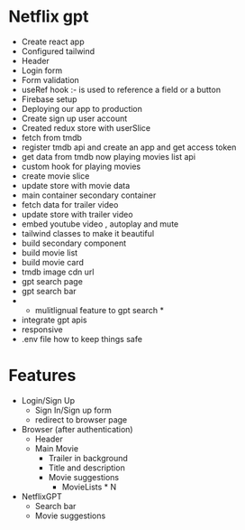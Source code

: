 # Netflix gpt
- Create react app 
- Configured tailwind
- Header
- Login form
- Form validation
- useRef hook :- is used to reference a field or a button
- Firebase setup
- Deploying our app to production
- Create sign up user account
- Created redux store with userSlice
- fetch from tmdb
- register tmdb api and create an app and get access token
- get data from tmdb now playing movies list api
- custom hook for playing movies
- create movie slice
- update store with movie data
- main container secondary container
- fetch data for trailer video
- update store with trailer video
- embed youtube video , autoplay and mute
- tailwind classes to make it beautiful
- build secondary component
- build movie list
- build movie card
- tmdb image cdn url
- gpt search page
- gpt search bar
- *  mulitlignual feature to gpt search *
- integrate gpt apis
- responsive
- .env file how to keep things safe

# Features
- Login/Sign Up
    - Sign In/Sign up form
    - redirect to browser page
- Browser (after authentication)
    - Header 
    - Main Movie
        - Trailer in background
        - Title and description
        - Movie suggestions
            - MovieLists * N
- NetflixGPT
    - Search bar
    - Movie suggestions
